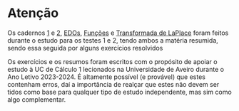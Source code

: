 # Atenção 

Os cadernos [1](https://github.com/tfdmendes/curso/blob/main/1ano/1semestre/Calculo%20I/Apontamentos/C1%20caderno1.pdf) e [2](https://github.com/tfdmendes/curso/blob/main/1ano/1semestre/Calculo%20I/Apontamentos/C1%20caderno2.pdf), [EDOs](https://github.com/tfdmendes/curso/blob/main/1ano/1semestre/Calculo%20I/Apontamentos/EDOs.pdf),
[Funções](https://github.com/tfdmendes/curso/blob/main/1ano/1semestre/Calculo%20I/Apontamentos/Fun%C3%A7%C3%B5es.pdf) e [Transformada de LaPlace](https://github.com/tfdmendes/curso/blob/main/1ano/1semestre/Calculo%20I/Apontamentos/Transformada%20de%20LaPlace.pdf)
foram feitos durante o estudo para os testes 1 e 2, tendo ambos a matéria resumida, sendo essa seguida por alguns exercícios resolvidos

Os exercícios e os resumos foram escritos com o propósito de apoiar o estudo à UC de Cálculo 1 lecionados na Universidade de Aveiro durante o Ano Letivo 2023-2024.
É altamente possível (e provável) que estes contenham erros, daí a importância de realçar que estes não devem ser tidos como base para qualquer tipo de estudo independente, mas sim como algo complementar.
